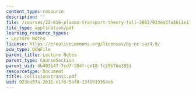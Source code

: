 ```yaml
---
content_type: resource
description: ''
file: /courses/22-616-plasma-transport-theory-fall-2003/923ea57a2611e1f05af813f1919354eb_collisionstrans1.pdf
file_type: application/pdf
learning_resource_types:
- Lecture Notes
license: https://creativecommons.org/licenses/by-nc-sa/4.0/
ocw_type: OCWFile
parent_title: Lecture Notes
parent_type: CourseSection
parent_uid: 6b403b47-7cd7-384f-ce18-fc29b76e1851
resourcetype: Document
title: collisionstrans1.pdf
uid: 923ea57a-2611-e1f0-5af8-13f1919354eb
---
```

